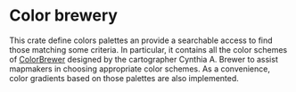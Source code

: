 Color brewery
=============

This crate define colors palettes an provide a searchable access to
find those matching some criteria.  In particular, it contains all the
color schemes of [ColorBrewer][] designed by the cartographer Cynthia
A. Brewer to assist mapmakers in choosing appropriate color schemes.
As a convenience, color gradients based on those palettes are also
implemented.

[ColorBrewer]: http://colorbrewer2.org/
